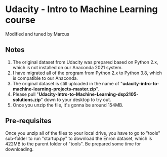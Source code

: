 # Udacity - Intro to Machine Learning course

Modified and tuned by Marcus



## Notes

1. The original dataset from Udacity was prepared based on Python 2.x, which is not installed on our Anaconda 2021 system.
2. I have migrated all of the program from Python 2.x to Python 3.8, which is compatible to our Anaconda.
3. The original dataset is still uploaded in the name of "**udacity-intro-to-machine-learning-projects-master.zip**".
4. Please pull "**Udacity-Intro-to-Machine-Learning-dsp2105-solutions.zip**" down to your desktop to try out.
5. Once you unzip the file, it's gonna be around 154MB.


## Pre-requisites

Once you unzip all of the files to your local drive, you have to go to "tools" sub-folder to run "startup.py" to download the Enron dataset, which is 422MB to the parent folder of "tools". Be prepared some time for downloading.
